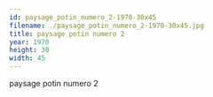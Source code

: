 ```yaml
---
id: paysage_potin_numero_2-1970-30x45
filename: ./paysage_potin_numero_2-1970-30x45.jpg
title: paysage potin numero 2
year: 1970
height: 30
width: 45
---
```


paysage potin numero 2
